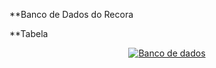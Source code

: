 **Banco de Dados do Recora

**Tabela

<p align="center"><a href="https://laravel.com" target="_blank"><img src="https://github.com/user-attachments/assets/003f76b7-e2ae-4010-9e47-ca5a562439a6"  alt="Banco de dados"></a></p>

